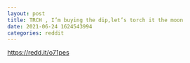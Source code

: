 ```yaml
--- 
layout: post 
title: TRCH , I’m buying the dip,let’s torch it the moon 
date: 2021-06-24 1624543994 
categories: reddit 
--- 
```

https://redd.it/o71pes